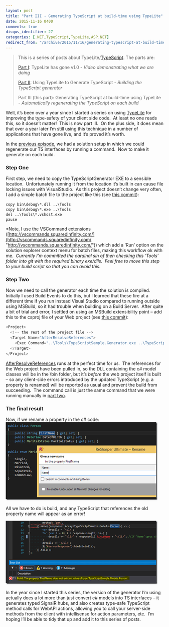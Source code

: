 ```yaml
---
layout: post
title: "Part III - Generating TypeScript at build-time using TypeLite"
date: 2015-11-16 0400
comments: true
disqus_identifier: 27
categories: [.NET,TypeScript,TypeLite,ASP.NET]
redirect_from: "/archive/2015/11/16/generating-typescript-at-build-time-using-typelite.aspx/"
---
```

> This is a series of posts about
> TypeLite/[TypeScript](http://www.typescriptlang.org/). The parts are:
> 
> [Part I](/archive/2014/11/07/typelite-has-gone-v1.0/): TypeLite has gone v1.0 *- Video demonstrating what we are doing*
>
> [Part II](/archive/2014/11/09/using-typelite-to-generate-typescript/): Using TypeLite to Generate TypeScript *- Building the TypeScript generator*
>
> Part III (this part): Generating TypeScript at build-time using TypeLite *- Automatically regenerating the TypeScript on each build*

Well, it’s been over a year since I started a series on using
[TypeLite](http://type.litesolutions.net/) for improving the type-safety
of your client side code.  At least no one reads this, so it doesn’t
matter!  This is now part III.  On the plus side, it does mean that over
a year later I’m still using this technique in a number of applications
that have gone live, and it’s proved it’s worth.

In the [previous episode](http://blog.simonlovely.com/archive/2014/11/09/using-typelite-to-generate-typescript.aspx),
 we had a solution setup in which we could regenerate our TS interfaces
by running a command.  Now to make it generate on each build.

### Step One

First step, we need to copy the TypeScriptGenerator EXE to a sensible
location.  Unfortunately running it from the location it’s built in can
cause file locking issues with VisualStudio.  As this project doesn’t
change very often, I add a simple batch file to the project like this 
(see [this commit](https://github.com/slovely/TypeScriptSample/commit/7a708dc8541899365bee0e1cdf37ff2fb004be1f)):

    copy bin\debug\*.dll ..\Tools
    copy bin\debug\*.exe ..\Tools
    del ..\Tools\*.vshost.exe
    pause

\*Note, I use the VSCommand extensions
([http://vscommands.squaredinfinity.com/](http://vscommands.squaredinfinity.com/ "http://vscommands.squaredinfinity.com/"))
which add a ‘Run’ option on the solution explorer context menu for batch
files, making this workflow ok with me.  *Currently I’m committed the
cardinal sin of then checking this ‘Tools’ folder into git with the
required binary exe/dlls.  Feel free to move this step to your build
script so that you can avoid this.*

### Step Two

Now we need to call the generator each time the solution is compiled. 
Initially I used Build Events to do this, but I learned that these fire
at a different time if you run instead Visual Studio compared to running
outside using MSBuild, so it had trouble when building on a Build
Server.  After quite a bit of trial and error, I settled on using an
MSBuild extensibility point – add this to the csproj file of your Web
project (see [this commit](https://github.com/slovely/TypeScriptSample/commit/000fdd37e1968e2ed12ad0b7965997cfb6cd15e5)):

```csharp
<Project>
  <!-- the rest of the project file -->
  <Target Name="AfterResolveReferences">
    <Exec Command="..\Tools\TypeScriptSample.Generator.exe ..\TypeScriptSample.Models\bin\$(ConfigurationName)\TypeScriptSample.Models.dll          $(ProjectDir)App\server" WorkingDirectory="$(ProjectDir)" />
  </Target>
</Project> 
```

[AfterResolveReferences](https://msdn.microsoft.com/en-GB/library/ms366724.aspx)
runs at the perfect time for us.  The references for the Web project
have been pulled in, so the DLL containing the c\# model classes will be
in the \\bin folder, but it’s *before* the web project itself is built –
so any client-side errors introduced by the updated TypeScript (e.g. a
property is renamed) will be reported as usual and prevent the build
from succeeding.  The command call is just the same command that we were
running manually in [part
two](/archive/2014/11/09/using-typelite-to-generate-typescript/).

### The final result

Now, if we rename a property in the c\# code: \
[![image](/images/LiveWriterUploaded/70167857f96f_EC01/image_thumb.png "image")](/images/LiveWriterUploaded/70167857f96f_EC01/image.png)


All we have to do is build, and any TypeScript that references the old
property name will appear as an error!

[![image](/images/LiveWriterUploaded/70167857f96f_EC01/image_thumb_3.png "image")](/images/LiveWriterUploaded/70167857f96f_EC01/image_3.png)


In the year since I started this series, the version of the generator
I’m using actually does a lot more than just convert c\# models into TS
interfaces – it generates typed SignalR hubs, and also creates type-safe
TypeScript method calls for WebAPI actions, allowing you to call your
server-side methods from the client with intellisense for action
parameters, etc.  I’m hoping I’ll be able to tidy that up and add it to
this series of posts.

